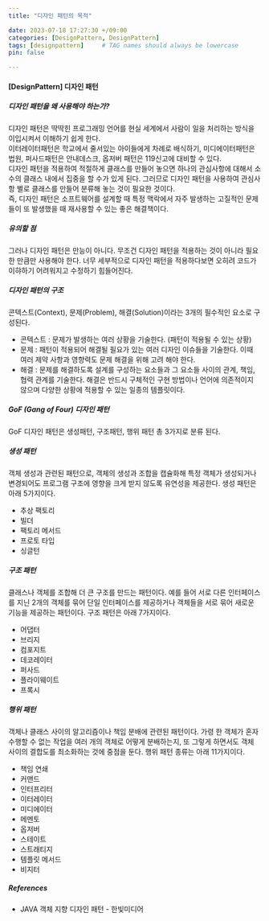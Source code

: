 ```yaml
---
title: "디자인 패턴의 목적"

date: 2023-07-18 17:27:30 +/09:00
categories: [DesignPattern, DesignPattern]
tags: [designpattern]     # TAG names should always be lowercase
pin: false

---
```


#### [DesignPattern] 디자인 패턴
##### 디자인 패턴을 왜 사용해야 하는가?
디자인 패턴은 딱딱힌 프로그래밍 언어를 현실 세계에서 사람이 일을 처리하는 방식을 이입시켜서 이해하기 쉽게 한다.  
이터레이터패턴은 학교에서 줄서있는 아이들에게 차례로 배식하기, 미디에이터패턴은 법원, 퍼사드패턴은 안내데스크, 옵저버 패턴은 119신고에 대비할 수 있다.   
디자인 패턴을 적용하여 적절하게 클래스를 만들어 놓으면 하나의 관심사항에 대해서 소수의 클래스 내에서 집중을 할 수가 있게 된다. 그러므로 디자인 패턴을 사용하여 관심사항 별로 클래스를 만들어 분류해 놓는 것이 필요한 것이다.  
즉, 디자인 패턴은 소프트웨어를 설계할 때 특정 맥락에서 자주 발생하는 고질적인 문제들이 또 발생했을 때 재사용할 수 있는 좋은 해결책이다.  
##### 유의할 점
그러나 디자인 패턴은 만능이 아니다. 무조건 디자인 패턴을 적용하는 것이 아니라 필요한 만큼만 사용해야 한다. 너무 세부적으로 디자인 패턴을 적용하다보면 오히려 코드가 이햐하기 어려워지고 수정하기 힘들어진다.  

##### 디자인 패턴의 구조  
콘텍스트(Context), 문제(Problem), 해결(Solution)이라는 3개의 필수적인 요소로 구성된다.
* 콘텍스트 : 문제가 발생하는 여러 상황을 기술한다. (패턴이 적용될 수 있는 상황)  
* 문제 : 패턴이 적용되어 해결될 필요가 있는 여러 디자인 이슈들을 기술한다. 이때 여러 제약 사항과 영향력도 문제 해결을 위해 고려 해야 한다.  
* 해결 : 문제를 해결하도록 설계를 구성하는 요소들과 그 요소들 사이의 관계, 책임, 협력 관계를 기술한다. 해결은 반드시 구체적인 구현 방법이나 언어에 의존적이지 않으며 다양한 상황에 적용할 수 있는 일종의 템플릿이다.  


##### GoF (Gang of Four) 디자인 패턴  
GoF 디자인 패턴은 생성패턴, 구조패턴, 행위 패턴 총 3가지로 분류 된다.  

##### 생성 패턴
객체 생성과 관련된 패턴으로, 객체의 생성과 조합을 캡슐화해 특정 객체가 생성되거나 변경되어도 프로그램 구조에 영향을 크게 받지 않도록 유연성을 제공한다. 생성 패턴은 아래 5가지이다.  
* 추상 팩토리
* 빌더
* 팩토리 메서드
* 프로토 타입
* 싱글턴

##### 구조 패턴
클래스나 객체를 조합해 더 큰 구조를 만드는 패턴이다. 예를 들어 서로 다른 인터페이스를 지닌 2개의 객체를 묶어 단일 인터페이스를 제공하거나 객체들을 서로 묶어 새로운 기능을 제공하는 패턴이다. 구조 패턴은 아래 7가지이다.  
* 어댑터
* 브리지
* 컴포지트
* 데코레이터
* 퍼사드
* 플라이웨이트
* 프록시

##### 행위 패턴
객체나 클래스 사이의 알고리즘이나 책임 분배에 관련된 패턴이다. 가령 한 객체가 혼자 수행할 수 없는 작업을 여러 개의 객체로 어떻게 분배하는지, 또 그렇게 하면서도 객체 사이의 결합도를 최소화하는 것에 중점을 둔다. 행위 패턴 종류는 아래 11가지이다.
* 책임 연쇄
* 커맨드
* 인터프리터
* 이터레이터
* 미디에이터
* 메멘토
* 옵저버
* 스테이트
* 스트래티지
* 템플릿 메서드
* 비지터

##### References
* JAVA 객체 지향 디자인 패턴 - 한빛미디어
